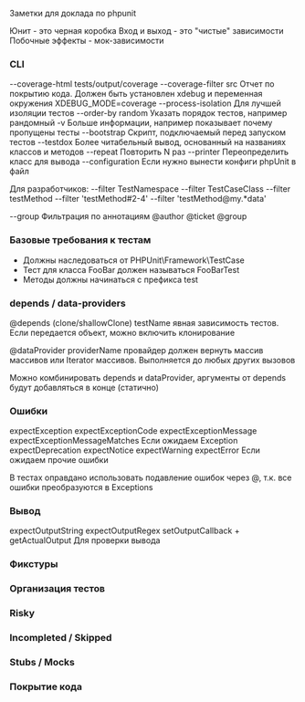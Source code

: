 Заметки для доклада по phpunit

Юнит - это черная коробка
Вход и выход - это "чистые" зависимости
Побочные эффекты - мок-зависимости

### CLI

--coverage-html tests/output/coverage
--coverage-filter src
    Отчет по покрытию кода. Должен быть установлен xdebug и переменная окружения XDEBUG_MODE=coverage
--process-isolation
    Для лучшей изоляции тестов
--order-by random
    Указать порядок тестов, например рандомный
-v
    Больше информации, например показывает почему пропущены тесты
--bootstrap
    Скрипт, подключаемый перед запуском тестов
--testdox
    Более читабельный вывод, основанный на названиях классов и методов
--repeat
    Повторить N раз
--printer
    Переопределить класс для вывода
--configuration
    Если нужно вынести конфиги phpUnit в файл

Для разработчиков:
--filter TestNamespace
--filter TestCaseClass
--filter testMethod
--filter 'testMethod#2-4'
--filter 'testMethod@my.*data'

--group
    Фильтрация по аннотациям @author @ticket @group

### Базовые требования к тестам

- Должны наследоваться от PHPUnit\Framework\TestCase
- Тест для класса FooBar должен называться FooBarTest
- Методы должны начинаться с префикса test

### depends / data-providers

@depends (clone/shallowClone) testName
    явная зависимость тестов. Если передается объект, можно включить клонирование

@dataProvider providerName
    провайдер должен вернуть массив массивов или Iterator массивов. Выполняется до любых других вызовов

Можно комбинировать depends и dataProvider, аргументы от depends будут добавляться в конце (статично)

### Ошибки

expectException
expectExceptionCode
expectExceptionMessage
expectExceptionMessageMatches
    Если ожидаем Exception
expectDeprecation
expectNotice
expectWarning
expectError
    Если ожидаем прочие ошибки

В тестах оправдано использовать подавление ошибок через @, т.к. все ошибки преобразуются в Exceptions

### Вывод

expectOutputString
expectOutputRegex
setOutputCallback + getActualOutput
    Для проверки вывода

### Фикстуры
### Организация тестов
### Risky
### Incompleted / Skipped
### Stubs / Mocks
### Покрытие кода